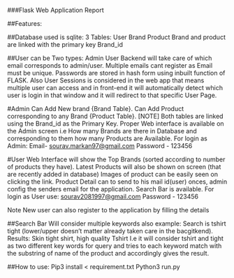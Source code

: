 ###Flask Web Application Report

##Features:

##Database used is sqlite:
3 Tables:
User 
Brand
Product
Brand and product are linked with the primary key Brand_id

##User can be Two types:
Admin
User
Backend will take care of which email corresponds to admin/user. Multiple emails cant register as Email must be unique.
Passwords are stored in hash form using inbuilt function of FLASK.
Also User Sessions is considered in the web app that means multiple user can access and in front-end it will automatically detect which user is login in that window and it will redirect to that specific User Page. 

#Admin
Can Add New brand {Brand Table}.
Can Add Product corresponding to any Brand {Product Table}.
[NOTE] Both tables are linked using the Brand_id as the Primary Key.
Proper Web interface is available on the Admin screen i.e How many Brands are there in Database and corresponding to them how many Products are Available.
For login as Admin: Email- sourav.markan97@gmail.com  Password - 123456

#User
Web Interface will show the Top Brands (sorted according to number of products they have).
Latest Products will also be shown on screen (that are recently added in database)
Images of product can be easily seen on clicking the link.
Product Detail can to send to his mail id(user) onces, admin config the senders email for the application.
Search Bar is available.
For login as User use: sourav2081997@gmail.com  Password - 123456

Note  New user can also register to the application by filling the details

##Search Bar 
Will consider multiple keywords also example:
Search is tshirt tight (lower/upper doesn’t matter already taken care in the bacgitkend).
Results: Skin tight shirt, high quality Tshirt 
I.e it will consider tshirt and tight as two different key words for query and tries to each keyword match with the substring of name of the product and accordingly gives the result.

##How to use:
Pip3 install < requirement.txt
Python3 run.py 
